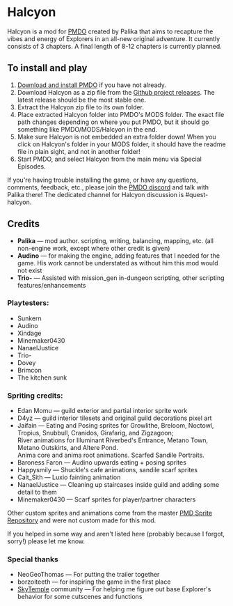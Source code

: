 # Halcyon
Halcyon is a mod for [PMDO](https://github.com/audinowho/PMDODump/) created by Palika that aims to recapture the vibes and energy of Explorers in an all-new original adventure.
It currently consists of 3 chapters. 
A final length of 8-12 chapters is currently planned.

## To install and play
1. [Download and install PMDO](https://github.com/audinowho/PMDODump/releases) if you have not already.
2. Download Halcyon as a zip file from the [Github project releases](https://github.com/Palikadude/Halcyon/releases). The latest release should be the most stable one.
3. Extract the Halcyon zip file to its own folder.
4. Place extracted Halcyon folder into PMDO's MODS folder. The exact file path changes depending on where you put PMDO, but it should go something like PMDO/MODS/Halcyon in the end.
5. Make sure Halcyon is not embedded an extra folder down! When you click on Halcyon's folder in your MODS folder, it should have the readme file in plain sight, and not in another folder!
6. Start PMDO, and select Halcyon from the main menu via Special Episodes.

If you're having trouble installing the game, or have any questions, comments, feedback, etc., please join the [PMDO discord](https://discord.gg/37VKndMsr2) and talk with Palika there! The dedicated channel for Halcyon discussion is #quest-halcyon.

## Credits
* **Palika** — mod author. scripting, writing, balancing, mapping, etc. (all non-engine work, except where other credit is given)  
* **Audino** — for making the engine, adding features that I needed for the game. His work cannot be understated as without him this mod would not exist  
* **Trio-** — Assisted with mission_gen in-dungeon scripting, other scripting features/enhancements  

### Playtesters:
* Sunkern
* Audino
* Xindage
* Minemaker0430
* NanaelJustice
* Trio-
* Dovey
* Brimcon
* The kitchen sunk

### Spriting credits:
* Edan Momu — guild exterior and partial interior sprite work
* D4yz — guild interior tilesets and original guild decorations pixel art
* Jaifain — Eating and Posing sprites for Growlithe, Breloom, Noctowl, Tropius, Snubbull, Cranidos, Girafarig, and Zigzagoon; <br>
River animations for Illuminant Riverbed's Entrance, Metano Town, Metano Outskirts, and Altere Pond. <br>
Anima core and anima root animations. Scarfed Sandile Portraits.
* Baroness Faron — Audino upwards eating + posing sprites
* Happysmily — Shuckle's cafe animations, sandile scarf sprites
* Cait_Sith — Luxio fainting animation
* NanaelJustice — Cleaning up staircases inside guild and adding some detail to them
* Minemaker0430 — Scarf sprites for player/partner characters

Other custom sprites and animations come from the master [PMD Sprite Repository](https://sprites.pmdcollab.org/) and were not custom made for this mod.

If you helped in some way and aren't listed here (probably because I forgot, sorry!) please let me know.

### Special thanks
* NeoGeoThomas — For putting the trailer together
* borzoiteeth — for inspiring the game in the first place
* [SkyTemple](https://skytemple.org/) community — For helping me figure out base Explorer's behavior for some cutscenes and functions
